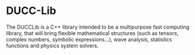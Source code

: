 # DUCC-Lib
The DUCCLib is a C++ library intended to be a multipurpose fast computing library, that will bring flexible mathematical structures (such as tensors, complex numbers, symbolic expressions...), wave analysis, statistics functions and physics system solvers. 
